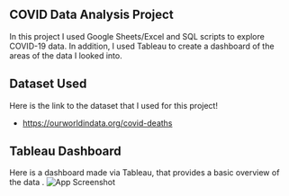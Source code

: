 ## COVID Data Analysis Project

In this project I used Google Sheets/Excel and SQL scripts to explore COVID-19 data. In addition, I used Tableau to create a dashboard of the areas of the data I looked into.

## Dataset Used
Here is the link to the dataset that I used for this project!

- https://ourworldindata.org/covid-deaths

## Tableau Dashboard
Here is a dashboard made via Tableau, that provides a basic overview of the data .
![App Screenshot]([https://imgur.com/a/QwZvKrp](https://github.com/juliancam314/SQL-Covid-Project/blob/main/Dashboard%20Screenshot.JPG?raw=true))

